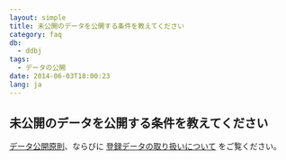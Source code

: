```yaml
---
layout: simple
title: 未公開のデータを公開する条件を教えてください
category: faq
db:
  - ddbj
tags: 
  - データの公開
date: 2014-06-03T18:00:23
lang: ja
---
```


## 未公開のデータを公開する条件を教えてください

<p><a href="/documents/data-release-policy.html">データ公開原則</a>、ならびに <a href="/insdc.html#policy">登録データの取り扱いについて</a> をご覧ください。</p>

